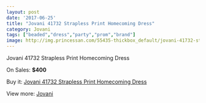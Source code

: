 ```yaml
---
layout: post
date: '2017-06-25'
title: "Jovani 41732 Strapless Print Homecoming Dress"
category: Jovani
tags: ["beaded","dress","party","prom","brand"]
image: http://img.princessan.com/55435-thickbox_default/jovani-41732-strapless-print-homecoming-dress.jpg
---
```

Jovani 41732 Strapless Print Homecoming Dress

On Sales: **$400**
<a href="https://www.princessan.com/en/jovani/24913-jovani-41732-strapless-print-homecoming-dress.html"><amp-img layout="responsive" width="600" height="600" src="//img.princessan.com/55435-thickbox_default/jovani-41732-strapless-print-homecoming-dress.jpg" alt="Jovani 41732 Strapless Print Homecoming Dress 0" /></a>
<a href="https://www.princessan.com/en/jovani/24913-jovani-41732-strapless-print-homecoming-dress.html"><amp-img layout="responsive" width="600" height="600" src="//img.princessan.com/55436-thickbox_default/jovani-41732-strapless-print-homecoming-dress.jpg" alt="Jovani 41732 Strapless Print Homecoming Dress 1" /></a>

Buy it: [Jovani 41732 Strapless Print Homecoming Dress](https://www.princessan.com/en/jovani/24913-jovani-41732-strapless-print-homecoming-dress.html "Jovani 41732 Strapless Print Homecoming Dress")

View more: [Jovani](https://www.princessan.com/en/26-jovani "Jovani")